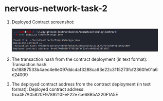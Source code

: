 # nervous-network-task-2

1) Deployed Contract screenshot:
   
   ![alt text](https://github.com/TanishqDsharma/nervous-network-task-2/blob/main/deployedcontract.png)

2) The transaction hash from the contract deployment (in text format):
   Transaction hash: 0x18887533b4aec4e6e097ddcdaf3288ca63e22c3115273fcf2360fe01a6d24009

3) The deployed contract address from the contract deployment (in text format):
   Deployed contract address: 0xa4E7A05820F9789210FeF22e7ce68B5A220F1A5E


